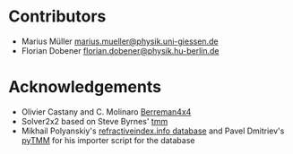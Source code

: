 # Contributors

- Marius Müller <marius.mueller@physik.uni-giessen.de>
- Florian Dobener <florian.dobener@physik.hu-berlin.de>

# Acknowledgements

- Olivier Castany and C. Molinaro [Berreman4x4](https://github.com/Berreman4x4/Berreman4x4)
- Solver2x2 based on Steve Byrnes' [tmm](https://github.com/sbyrnes321/tmm)
- Mikhail Polyanskiy's [refractiveindex.info database](https://github.com/polyanskiy/refractiveindex.info-database) and Pavel Dmitriev's [pyTMM](https://github.com/kitchenknif/PyTMM) for his importer script for the database
